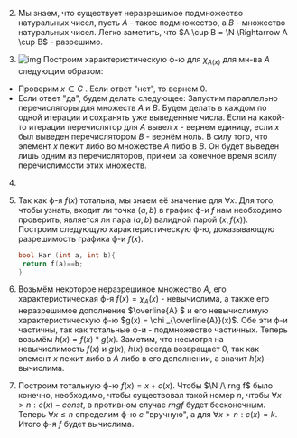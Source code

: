 2. Мы знаем, что существует неразрешимое подмножество натуральных чисел, пусть $A$ -  такое подмножество, а $B$ - множество натуральных чисел. Легко заметить, что $A \cup B = \N \Rightarrow A \cup B$ - разрешимо.

3. ![img](https://sun9-68.userapi.com/wknBQwV_DS8PeXPMcMYrT-hBHw3twBaHmW_rvw/5sgbflrIicM.jpg)
  Построим характеристическую ф-ю для $\chi_{A(x)}$ для мн-ва $A$ следующим образом:

  * Проверим $x \in C$ . Если ответ "нет", то вернем 0.
  * Если ответ "да", будем делать следующее: Запустим параллельно перечисляторы для множеств $A$ и $B$. Будем делать в каждом по одной итерации и сохранять уже выведенные числа. Если на какой-то итерации перечислятор для $A$ вывел $x$ - вернем единицу, если $x$  был выведен перечислятором $B$ - вернём ноль. В силу того, что элемент $x$ лежит либо во множестве $A$ либо в $B$. Он будет выведен лишь одним из перечисляторов, причем за конечное время всилу перечислимости этих множеств.

4. 

5. Так как ф-я $f(x)$ тотальна, мы знаем её значение для $\forall x$. Для того, чтобы узнать, входит ли точка $(a,b)$ в график ф-и $f$ нам необходимо проверить, является ли пара $(a,b)$ валидной парой $(x,f(x))$. Построим следующую характеристическую ф-ю, доказывающую разрешимость графика ф-и $f(x)$. 

   ```c++
   bool Har (int a, int b){
   	return f(a)==b;
   }
   ```

6. Возьмём некоторое неразрешиное множество $A$, его характеристическая ф-я $f(x) = \chi _{A}(x)$ - невычислима, а также его неразрешимое дополнение $\overline{A} $ и его невычислимую характеристическую ф-ю $g(x) = \chi _{\overline{A}}(x)$. Обе эти ф-и частичны, так как тотальные ф-и - подмножество частичных. Теперь возьмём $h(x) = f(x)*g(x)$. Заметим, что несмотря на невычислимость $f(x)$ и $g(x)$, $h(x)$ всегда возвращает 0, так как элемент $x$ лежит либо в $A$ либо в его дополнении, а значит $h(x)$ - вычислима. 

7. Построим тотальную ф-ю $f(x) = x + c(x)$. Чтобы $\N /\ rng f$ было конечно, необходимо, чтобы существовал такой номер $n$, чтобы $\forall x > n : c(x) - const$, в противном случае $rngf$ будет бесконечным. Теперь $\forall x\le n$ определим ф-ю $c$ "вручную", а для $\forall x > n : c(x) = k$. Итого ф-я $f$  будет вычислима. 